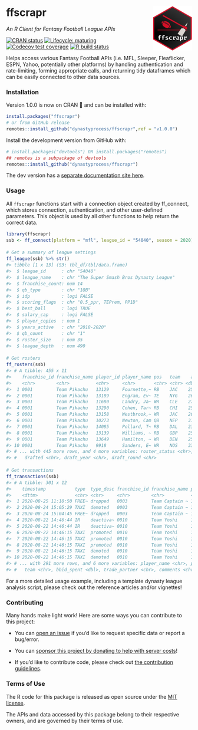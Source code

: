 
<!-- README.md is generated from README.Rmd. Please edit that file -->

# ffscrapr <a href='#'><img src='man/figures/logo.png' align="right" height="120" /></a>

*An R Client for Fantasy Football League APIs*

<!-- badges: start -->

[![CRAN
status](https://img.shields.io/cran/v/ffscrapr?style=flat-square)](https://CRAN.R-project.org/package=ffscrapr)
[![Lifecycle:
maturing](https://img.shields.io/badge/lifecycle-maturing-blue.svg?style=flat-square)](https://www.tidyverse.org/lifecycle/#maturing)
[![Codecov test
coverage](https://img.shields.io/codecov/c/github/dynastyprocess/ffscrapr?label=test%20coverage&style=flat-square)](https://codecov.io/gh/DynastyProcess/ffscrapr?branch=main)
[![R build
status](https://img.shields.io/github/workflow/status/dynastyprocess/ffscrapr/R-CMD-check?label=R-CMD-check&style=flat-square)](https://github.com/DynastyProcess/ffscrapr/actions)

<!-- badges: end -->

Helps access various Fantasy Football APIs (i.e. MFL, Sleeper,
Fleaflicker, ESPN, Yahoo, potentially other platforms) by handling
authentication and rate-limiting, forming appropriate calls, and
returning tidy dataframes which can be easily connected to other data
sources.

### Installation

Version 1.0.0 is now on CRAN 🎉 and can be installed with:

``` r
install.packages("ffscrapr")
# or from GitHub release
remotes::install_github("dynastyprocess/ffscrapr",ref = "v1.0.0")
```

Install the development version from GitHub with:

``` r
# install.packages("devtools") OR install.packages("remotes")
## remotes is a subpackage of devtools
remotes::install_github("dynastyprocess/ffscrapr")
```

The dev version has a [separate documentation site
here](https://ffscrapr.dynastyprocess.com/dev).

### Usage

All `ffscrapr` functions start with a connection object created by
ff\_connect, which stores connection, authentication, and other
user-defined parameters. This object is used by all other functions to
help return the correct data.

``` r
library(ffscrapr)
ssb <- ff_connect(platform = "mfl", league_id = "54040", season = 2020)

# Get a summary of league settings
ff_league(ssb) %>% str()
#> tibble [1 x 13] (S3: tbl_df/tbl/data.frame)
#>  $ league_id      : chr "54040"
#>  $ league_name    : chr "The Super Smash Bros Dynasty League"
#>  $ franchise_count: num 14
#>  $ qb_type        : chr "1QB"
#>  $ idp            : logi FALSE
#>  $ scoring_flags  : chr "0.5_ppr, TEPrem, PP1D"
#>  $ best_ball      : logi TRUE
#>  $ salary_cap     : logi FALSE
#>  $ player_copies  : num 1
#>  $ years_active   : chr "2018-2020"
#>  $ qb_count       : chr "1"
#>  $ roster_size    : num 35
#>  $ league_depth   : num 490

# Get rosters
ff_rosters(ssb)
#> # A tibble: 455 x 11
#>    franchise_id franchise_name player_id player_name pos   team    age
#>    <chr>        <chr>          <chr>     <chr>       <chr> <chr> <dbl>
#>  1 0001         Team Pikachu   13129     Fournette,~ RB    JAC    25.6
#>  2 0001         Team Pikachu   13189     Engram, Ev~ TE    NYG    26  
#>  3 0001         Team Pikachu   11680     Landry, Ja~ WR    CLE    27.7
#>  4 0001         Team Pikachu   13290     Cohen, Tar~ RB    CHI    25.1
#>  5 0001         Team Pikachu   13158     Westbrook,~ WR    JAC    26.8
#>  6 0001         Team Pikachu   10273     Newton, Cam QB    NEP    31.3
#>  7 0001         Team Pikachu   14085     Pollard, T~ RB    DAL    23.3
#>  8 0001         Team Pikachu   13139     Williams, ~ RB    GBP    25.4
#>  9 0001         Team Pikachu   13649     Hamilton, ~ WR    DEN    25.5
#> 10 0001         Team Pikachu   9918      Sanders, E~ WR    NOS    33.4
#> # ... with 445 more rows, and 4 more variables: roster_status <chr>,
#> #   drafted <chr>, draft_year <chr>, draft_round <chr>

# Get transactions
ff_transactions(ssb)
#> # A tibble: 301 x 12
#>    timestamp           type  type_desc franchise_id franchise_name player_id
#>    <dttm>              <chr> <chr>     <chr>        <chr>          <chr>    
#>  1 2020-08-25 11:10:50 FREE~ dropped   0003         Team Captain ~ 13387    
#>  2 2020-08-24 15:05:29 TAXI  demoted   0003         Team Captain ~ 14081    
#>  3 2020-08-24 15:04:45 FREE~ dropped   0003         Team Captain ~ 14094    
#>  4 2020-08-22 14:46:44 IR    deactiva~ 0010         Team Yoshi     10960    
#>  5 2020-08-22 14:46:44 IR    deactiva~ 0010         Team Yoshi     14209    
#>  6 2020-08-22 14:46:15 TAXI  promoted  0010         Team Yoshi     14844    
#>  7 2020-08-22 14:46:15 TAXI  promoted  0010         Team Yoshi     14209    
#>  8 2020-08-22 14:46:15 TAXI  promoted  0010         Team Yoshi     14195    
#>  9 2020-08-22 14:46:15 TAXI  demoted   0010         Team Yoshi     14317    
#> 10 2020-08-22 14:46:15 TAXI  demoted   0010         Team Yoshi     14969    
#> # ... with 291 more rows, and 6 more variables: player_name <chr>, pos <chr>,
#> #   team <chr>, bbid_spent <dbl>, trade_partner <chr>, comments <chr>
```

For a more detailed usage example, including a template dynasty league
analysis script, please check out the reference articles and/or
vignettes\!

### Contributing

Many hands make light work\! Here are some ways you can contribute to
this project:

  - You can [open an
    issue](https://github.com/DynastyProcess/ffscrapr/issues/new/choose)
    if you’d like to request specific data or report a bug/error.

  - You can [sponsor this project by donating to help with server
    costs](https://github.com/sponsors/tanho63)\!

  - If you’d like to contribute code, please check out [the contribution
    guidelines](https://ffscrapr.dynastyprocess.com/CONTRIBUTING.html).

### Terms of Use

The R code for this package is released as open source under the [MIT
license](https://ffscrapr.dynastyprocess.com/LICENSE.html).

The APIs and data accessed by this package belong to their respective
owners, and are governed by their terms of use.
